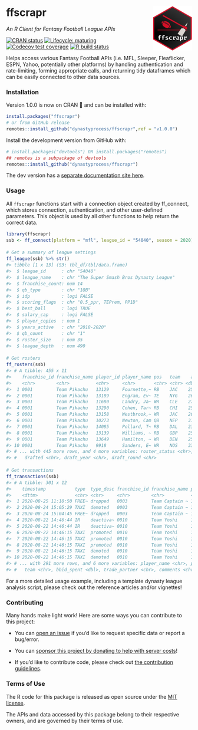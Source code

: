 
<!-- README.md is generated from README.Rmd. Please edit that file -->

# ffscrapr <a href='#'><img src='man/figures/logo.png' align="right" height="120" /></a>

*An R Client for Fantasy Football League APIs*

<!-- badges: start -->

[![CRAN
status](https://img.shields.io/cran/v/ffscrapr?style=flat-square)](https://CRAN.R-project.org/package=ffscrapr)
[![Lifecycle:
maturing](https://img.shields.io/badge/lifecycle-maturing-blue.svg?style=flat-square)](https://www.tidyverse.org/lifecycle/#maturing)
[![Codecov test
coverage](https://img.shields.io/codecov/c/github/dynastyprocess/ffscrapr?label=test%20coverage&style=flat-square)](https://codecov.io/gh/DynastyProcess/ffscrapr?branch=main)
[![R build
status](https://img.shields.io/github/workflow/status/dynastyprocess/ffscrapr/R-CMD-check?label=R-CMD-check&style=flat-square)](https://github.com/DynastyProcess/ffscrapr/actions)

<!-- badges: end -->

Helps access various Fantasy Football APIs (i.e. MFL, Sleeper,
Fleaflicker, ESPN, Yahoo, potentially other platforms) by handling
authentication and rate-limiting, forming appropriate calls, and
returning tidy dataframes which can be easily connected to other data
sources.

### Installation

Version 1.0.0 is now on CRAN 🎉 and can be installed with:

``` r
install.packages("ffscrapr")
# or from GitHub release
remotes::install_github("dynastyprocess/ffscrapr",ref = "v1.0.0")
```

Install the development version from GitHub with:

``` r
# install.packages("devtools") OR install.packages("remotes")
## remotes is a subpackage of devtools
remotes::install_github("dynastyprocess/ffscrapr")
```

The dev version has a [separate documentation site
here](https://ffscrapr.dynastyprocess.com/dev).

### Usage

All `ffscrapr` functions start with a connection object created by
ff\_connect, which stores connection, authentication, and other
user-defined parameters. This object is used by all other functions to
help return the correct data.

``` r
library(ffscrapr)
ssb <- ff_connect(platform = "mfl", league_id = "54040", season = 2020)

# Get a summary of league settings
ff_league(ssb) %>% str()
#> tibble [1 x 13] (S3: tbl_df/tbl/data.frame)
#>  $ league_id      : chr "54040"
#>  $ league_name    : chr "The Super Smash Bros Dynasty League"
#>  $ franchise_count: num 14
#>  $ qb_type        : chr "1QB"
#>  $ idp            : logi FALSE
#>  $ scoring_flags  : chr "0.5_ppr, TEPrem, PP1D"
#>  $ best_ball      : logi TRUE
#>  $ salary_cap     : logi FALSE
#>  $ player_copies  : num 1
#>  $ years_active   : chr "2018-2020"
#>  $ qb_count       : chr "1"
#>  $ roster_size    : num 35
#>  $ league_depth   : num 490

# Get rosters
ff_rosters(ssb)
#> # A tibble: 455 x 11
#>    franchise_id franchise_name player_id player_name pos   team    age
#>    <chr>        <chr>          <chr>     <chr>       <chr> <chr> <dbl>
#>  1 0001         Team Pikachu   13129     Fournette,~ RB    JAC    25.6
#>  2 0001         Team Pikachu   13189     Engram, Ev~ TE    NYG    26  
#>  3 0001         Team Pikachu   11680     Landry, Ja~ WR    CLE    27.7
#>  4 0001         Team Pikachu   13290     Cohen, Tar~ RB    CHI    25.1
#>  5 0001         Team Pikachu   13158     Westbrook,~ WR    JAC    26.8
#>  6 0001         Team Pikachu   10273     Newton, Cam QB    NEP    31.3
#>  7 0001         Team Pikachu   14085     Pollard, T~ RB    DAL    23.3
#>  8 0001         Team Pikachu   13139     Williams, ~ RB    GBP    25.4
#>  9 0001         Team Pikachu   13649     Hamilton, ~ WR    DEN    25.5
#> 10 0001         Team Pikachu   9918      Sanders, E~ WR    NOS    33.4
#> # ... with 445 more rows, and 4 more variables: roster_status <chr>,
#> #   drafted <chr>, draft_year <chr>, draft_round <chr>

# Get transactions
ff_transactions(ssb)
#> # A tibble: 301 x 12
#>    timestamp           type  type_desc franchise_id franchise_name player_id
#>    <dttm>              <chr> <chr>     <chr>        <chr>          <chr>    
#>  1 2020-08-25 11:10:50 FREE~ dropped   0003         Team Captain ~ 13387    
#>  2 2020-08-24 15:05:29 TAXI  demoted   0003         Team Captain ~ 14081    
#>  3 2020-08-24 15:04:45 FREE~ dropped   0003         Team Captain ~ 14094    
#>  4 2020-08-22 14:46:44 IR    deactiva~ 0010         Team Yoshi     10960    
#>  5 2020-08-22 14:46:44 IR    deactiva~ 0010         Team Yoshi     14209    
#>  6 2020-08-22 14:46:15 TAXI  promoted  0010         Team Yoshi     14844    
#>  7 2020-08-22 14:46:15 TAXI  promoted  0010         Team Yoshi     14209    
#>  8 2020-08-22 14:46:15 TAXI  promoted  0010         Team Yoshi     14195    
#>  9 2020-08-22 14:46:15 TAXI  demoted   0010         Team Yoshi     14317    
#> 10 2020-08-22 14:46:15 TAXI  demoted   0010         Team Yoshi     14969    
#> # ... with 291 more rows, and 6 more variables: player_name <chr>, pos <chr>,
#> #   team <chr>, bbid_spent <dbl>, trade_partner <chr>, comments <chr>
```

For a more detailed usage example, including a template dynasty league
analysis script, please check out the reference articles and/or
vignettes\!

### Contributing

Many hands make light work\! Here are some ways you can contribute to
this project:

  - You can [open an
    issue](https://github.com/DynastyProcess/ffscrapr/issues/new/choose)
    if you’d like to request specific data or report a bug/error.

  - You can [sponsor this project by donating to help with server
    costs](https://github.com/sponsors/tanho63)\!

  - If you’d like to contribute code, please check out [the contribution
    guidelines](https://ffscrapr.dynastyprocess.com/CONTRIBUTING.html).

### Terms of Use

The R code for this package is released as open source under the [MIT
license](https://ffscrapr.dynastyprocess.com/LICENSE.html).

The APIs and data accessed by this package belong to their respective
owners, and are governed by their terms of use.
